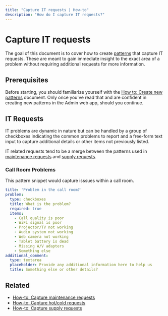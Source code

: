 ```yaml
---
title: "Capture IT requests | How-to"
description: "How do I capture IT requests?"
---
```


# Capture IT requests

The goal of this document is to cover how to create [patterns](/reference/patterns/) that capture IT requests. These are meant to gain immediate insight to the exact area of a problem without requiring additional requests for more information.

## Prerequisites

Before starting, you should familiarize yourself with the [How to: Create new patterns](/how-to/create-new-patterns/) document. Only once you've read that and are confident in creating new patterns in the Admin web app, should you continue.

## IT Requests

IT problems are dynamic in nature but can be handled by a group of checkboxes indicating the common problems to report and a free-form text input to capture additional details or other items not previously listed.

IT related requests tend to be a merge between the patterns used in [maintenance requests](/how-to/capture-maintenance-requests/) and [supply requests](/how-to/capture-supply-requests/).

### Call Room Problems

This pattern snippet would capture isssues within a call room.

```yaml
title: 'Problem in the call room?'
problem:
  type: checkboxes
  title: What is the problem?
  required: true
  items:
    - Call quality is poor
    - WiFi signal is poor
    - Projector/TV not working
    - Audio system not working
    - Web camera not working
    - Tablet battery is dead
    - Missing A/V adapters
    - Something else
additional_comment:
  type: textarea
  placeholder: Provide any additional information here to help us
  title: Something else or other details?
```

## Related

* [How-to: Capture maintenance requests](/how-to/capture-maintenance-requests/)
* [How-to: Capture hot/cold requests](/how-to/capture-hot-cold-requests/)
* [How-to: Capture supply requests](/how-to/capture-supply-requests/)
